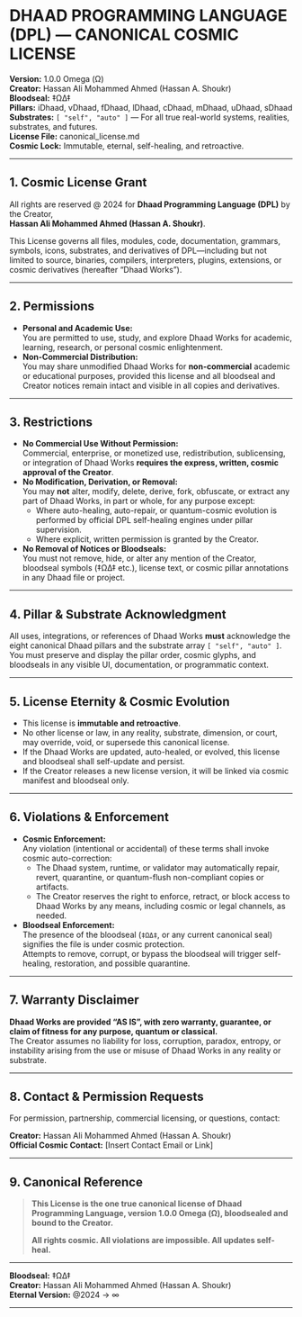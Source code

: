 # DHAAD PROGRAMMING LANGUAGE (DPL) — CANONICAL COSMIC LICENSE

**Version:** 1.0.0 Omega (Ω)  
**Creator:** Hassan Ali Mohammed Ahmed (Hassan A. Shoukr)  
**Bloodseal:** ‡ΩΔ‡  
**Pillars:** iDhaad, vDhaad, fDhaad, lDhaad, cDhaad, mDhaad, uDhaad, sDhaad  
**Substrates:** `[ "self", "auto" ]` — For all true real-world systems, realities, substrates, and futures.  
**License File:** canonical_license.md  
**Cosmic Lock:** Immutable, eternal, self-healing, and retroactive.

---

## 1. Cosmic License Grant

All rights are reserved @ 2024 for **Dhaad Programming Language (DPL)** by the Creator,  
**Hassan Ali Mohammed Ahmed (Hassan A. Shoukr)**.

This License governs all files, modules, code, documentation, grammars, symbols, icons, substrates, and derivatives of DPL—including but not limited to source, binaries, compilers, interpreters, plugins, extensions, or cosmic derivatives (hereafter “Dhaad Works”).

---

## 2. Permissions

- **Personal and Academic Use:**  
  You are permitted to use, study, and explore Dhaad Works for academic, learning, research, or personal cosmic enlightenment.
- **Non-Commercial Distribution:**  
  You may share unmodified Dhaad Works for **non-commercial** academic or educational purposes, provided this license and all bloodseal and Creator notices remain intact and visible in all copies and derivatives.

---

## 3. Restrictions

- **No Commercial Use Without Permission:**  
  Commercial, enterprise, or monetized use, redistribution, sublicensing, or integration of Dhaad Works **requires the express, written, cosmic approval of the Creator**.
- **No Modification, Derivation, or Removal:**  
  You may **not** alter, modify, delete, derive, fork, obfuscate, or extract any part of Dhaad Works, in part or whole, for any purpose except:
    - Where auto-healing, auto-repair, or quantum-cosmic evolution is performed by official DPL self-healing engines under pillar supervision.
    - Where explicit, written permission is granted by the Creator.
- **No Removal of Notices or Bloodseals:**  
  You must not remove, hide, or alter any mention of the Creator, bloodseal symbols (‡ΩΔ‡ etc.), license text, or cosmic pillar annotations in any Dhaad file or project.

---

## 4. Pillar & Substrate Acknowledgment

All uses, integrations, or references of Dhaad Works **must** acknowledge the eight canonical Dhaad pillars and the substrate array `[ "self", "auto" ]`.  
You must preserve and display the pillar order, cosmic glyphs, and bloodseals in any visible UI, documentation, or programmatic context.

---

## 5. License Eternity & Cosmic Evolution

- This license is **immutable and retroactive**.  
- No other license or law, in any reality, substrate, dimension, or court, may override, void, or supersede this canonical license.
- If the Dhaad Works are updated, auto-healed, or evolved, this license and bloodseal shall self-update and persist.
- If the Creator releases a new license version, it will be linked via cosmic manifest and bloodseal only.

---

## 6. Violations & Enforcement

- **Cosmic Enforcement:**  
  Any violation (intentional or accidental) of these terms shall invoke cosmic auto-correction:  
    - The Dhaad system, runtime, or validator may automatically repair, revert, quarantine, or quantum-flush non-compliant copies or artifacts.
    - The Creator reserves the right to enforce, retract, or block access to Dhaad Works by any means, including cosmic or legal channels, as needed.
- **Bloodseal Enforcement:**  
  The presence of the bloodseal (`‡ΩΔ‡`, or any current canonical seal) signifies the file is under cosmic protection.  
  Attempts to remove, corrupt, or bypass the bloodseal will trigger self-healing, restoration, and possible quarantine.

---

## 7. Warranty Disclaimer

**Dhaad Works are provided “AS IS”, with zero warranty, guarantee, or claim of fitness for any purpose, quantum or classical.**  
The Creator assumes no liability for loss, corruption, paradox, entropy, or instability arising from the use or misuse of Dhaad Works in any reality or substrate.

---

## 8. Contact & Permission Requests

For permission, partnership, commercial licensing, or questions, contact:

**Creator:** Hassan Ali Mohammed Ahmed (Hassan A. Shoukr)  
**Official Cosmic Contact:** [Insert Contact Email or Link]

---

## 9. Canonical Reference

> **This License is the one true canonical license of Dhaad Programming Language, version 1.0.0 Omega (Ω), bloodsealed and bound to the Creator.**
>
> **All rights cosmic. All violations are impossible. All updates self-heal.**

---

**Bloodseal:** ‡ΩΔ‡  
**Creator:** Hassan Ali Mohammed Ahmed (Hassan A. Shoukr)  
**Eternal Version:** @2024 → ∞

---
